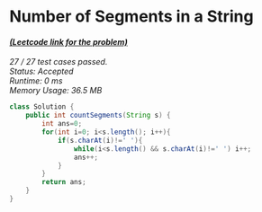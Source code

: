 # **Number of Segments in a String**

#### [_(Leetcode link for the problem)_](https://leetcode.com/problems/number-of-segments-in-a-string/)

_27 / 27 test cases passed.  
Status: Accepted  
Runtime: 0 ms  
Memory Usage: 36.5 MB_

```java
class Solution {
    public int countSegments(String s) {
        int ans=0;
        for(int i=0; i<s.length(); i++){
            if(s.charAt(i)!=' '){
                while(i<s.length() && s.charAt(i)!=' ') i++;
                ans++;
            }
        }
        return ans;
    }
}
```
